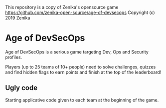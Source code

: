 This repository is a copy of Zenika's opensource game https://github.com/zenika-open-source/age-of-devsecops
Copyright (c) 2019 Zenika

# Age of DevSecOps

Age of DevSecOps is a serious game targeting Dev, Ops and Security profiles.

Players (up to 25 teams of 10+ people) need to solve challenges, quizzes and find hidden flags to earn points and
finish at the top of the leaderboard!

## Ugly code

Starting applicative code given to each team at the beginning of the game.
